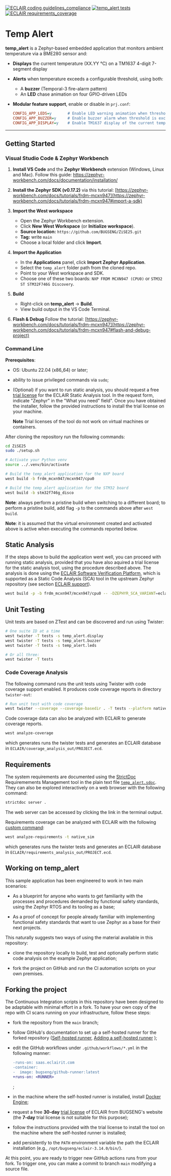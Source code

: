 [![ECLAIR coding guidelines_compliance](https://github.com/BUGSENG/ZiSE25/actions/workflows/ECLAIR_coding_guidelines_compliance.yml/badge.svg?branch=main&event=push)](https://github.com/BUGSENG/ZiSE25/actions/workflows/ECLAIR_coding_guidelines_compliance.yml)
[![temp_alert tests](https://github.com/BUGSENG/ZiSE25/actions/workflows/twister_tests.yml/badge.svg?branch=main)](https://github.com/BUGSENG/ZiSE25/actions/workflows/twister_tests.yml)
[![ECLAIR requirements_coverage](https://github.com/BUGSENG/ZiSE25/actions/workflows/ECLAIR_coverage.yml/badge.svg)](https://github.com/BUGSENG/ZiSE25/actions/workflows/ECLAIR_requirements_coverage.yml)

# Temp Alert

**temp_alert** is a Zephyr-based embedded application that monitors ambient temperature via a BME280 sensor and:

- **Displays** the current temperature (XX.YY °C) on a TM1637 4-digit 7-segment display
- **Alerts** when temperature exceeds a configurable threshold, using both:
  - A **buzzer** (Temporal-3 fire-alarm pattern)
  - An **LED** chase animation on four GPIO-driven LEDs
- **Modular feature support**, enable or disable in `prj.conf`:

    ```ini
    CONFIG_APP_LEDS=y       # Enable LED warning animation when threshold is exceeded
    CONFIG_APP_BUZZER=y     # Enable buzzer alarm when threshold is exceeded
    CONFIG_APP_DISPLAY=y    # Enable TM1637 display of the current temperature
    ```

---

## Getting Started

### Visual Studio Code & Zephyr Workbench

1. **Install VS Code** and the **Zephyr Workbench** extension (Windows, Linux and Mac).
   Follow this guide:
   https://zephyr-workbench.com/docs/documentation/installation/

2. **Install the Zephyr SDK (v0.17.2)** via this tutorial:
   [https://zephyr-workbench.com/docs/tutorials/frdm-mcxn947](https://zephyr-workbench.com/docs/tutorials/frdm-mcxn947#import-a-sdk)

3. **Import the West workspace**
   - Open the Zephyr Workbench extension.
   - Click **New West Workspace** (or **Initialize workspace**).
   - **Source location:** `https://github.com/BUGSENG/ZiSE25.git`
   - **Tag:** write `main`
   - Choose a local folder and click **Import**.

4. **Import the Application**
   - In the **Applications** panel, click **Import Zephyr Application**.
   - Select the `temp_alert` folder path from the cloned repo.
   - Point to your West workspace and SDK.
   - Choose one of these two boards: `NXP FRDM MCXN947 (CPU0)` or `STM32 ST STM32F746G Discovery`.

5. **Build**
   - Right-click on **temp_alert** -> **Build**.
   - View build output in the VS Code Terminal.

6. **Flash & Debug**
   Follow the tutorial:
   [https://zephyr-workbench.com/docs/tutorials/frdm-mcxn947](https://zephyr-workbench.com/docs/tutorials/frdm-mcxn947#flash-and-debug-project)

### Command Line

**Prerequisites**:

- OS: Ubuntu 22.04 (x86_64) or later;
- ability to issue privileged commands via `sudo`;
- (Optional) if you want to run static analysis, you should request a free
  [trial license](https://www.bugseng.com/eclair-request-trial/) for the ECLAIR Static Analysis tool.
  In the request form, indicate "Zephyr" in the "What you need" field". Once you have obtained the installer,
  follow the provided instructions to install the trial license on your machine.

  **Note** Trial licenses of the tool do not work on virtual machines or containers.

After cloning the repository run the following commands:
```bash
cd ZiSE25
sudo ./setup.sh

# Activate your Python venv
source ../.venv/bin/activate

# Build the temp_alert application for the NXP board
west build -b frdm_mcxn947/mcxn947/cpu0

# Build the temp_alert application for the STM32 board
west build -b stm32f746g_disco
```

**Note**: always perform a pristine build when switching to a different board;
to perform a pristine build, add flag `-p` to the commands above after `west build`.

**Note**: it is assumed that the virtual environment created and activated above is active
when executing the commands reported below.

## Static Analysis

If the steps above to build the application went well, you can proceed
with running static analysis, provided that you have also aquired a trial license for the static analysis tool, using the procedure described above.
The analysis is done using the [ECLAIR Software Verification
Platform](https://www.bugseng.com/eclair-static-analysis-tool), which
is supported as a Static Code Analysis (SCA) tool in the upstream
Zephyr repository (see section [ECLAIR support](https://docs.zephyrproject.org/latest/develop/sca/eclair.html)).

```bash
west build -p -b frdm_mcxn947/mcxn947/cpu0 -- -DZEPHYR_SCA_VARIANT=eclair
```

## Unit Testing

Unit tests are based on ZTest and can be discovered and run using Twister:

```bash
# One suite ID at a time
west twister -T tests -s temp_alert.display
west twister -T tests -s temp_alert.buzzer
west twister -T tests -s temp_alert.leds
```

```bash
# Or all three:
west twister -T tests
```

### Code Coverage Analysis

The following command runs the unit tests using Twister with code coverage support
enabled. It produces code coverage reports in directory `twister-out`:

```bash
# Run unit test with code coverage
west twister --coverage --coverage-basedir . -T tests --platform native_sim
```

<!-- TODO rephrase this: (and possibly replace the paragraph above) -->
Code coverage data can also be analyzed with ECLAIR to generate coverage reports.
```bash
west analyze-coverage
```
which generates runs the twister tests and generates an ECLAIR database in
`ECLAIR/coverage_analysis_out/PROJECT.ecd`.

## Requirements

The system requirements are documented using the
[StrictDoc](https://github.com/strictdoc-project/strictdoc)
Requiremements Management tool in the plain text file
[`temp_alert.sdoc`](./temp_alert.sdoc). They can also be explored interactively on a web browser
with the following command:

```bash
strictdoc server .
```

The web server can be accessed by clicking the link in the terminal output.

<!-- TODO rephrase this: (and possibly replace the paragraph above) -->
Requirements coverage can be analyzed with ECLAIR with the following
[custom command](./scripts/analyze_requirements_cmd.py):
```bash
west analyze-requirements -t native_sim
```
which generates runs the twister tests and generates an ECLAIR database in
`ECLAIR/requirements_analysis_out/PROJECT.ecd`.

## Working on temp_alert

This sample application has been engineered to work in two main scenarios:

- As a blueprint for anyone who wants to get familiarity with the
  processes and procedures demanded by functional safety standards,
  using the Zephyr RTOS and its tooling as a base;

- As a proof of concept for people already familiar with implementing
  functional safety standards that want to use Zephyr as a base for
  their next projects.

This naturally suggests two ways of using the material available in this repository:

- clone the repository locally to build, test and optionally perform
  static code analysis on the example Zephyr application;

- fork the project on GitHub and run the CI automation scripts on your
  own premises.

## Forking the project

The Continuous Integration scripts in this repository have been
designed to be adaptable with minimal effort in a fork. To have your
own copy of the repo with CI scans running on your infrastructure,
follow these steps:

- fork the repository from the `main` branch;

- follow GitHub's documentation to set up a self-hosted runner for the forked repository ([Self-hosted runner](https://docs.github.com/en/actions/concepts/runners/self-hosted-runners), [Adding a self-hosted runner](https://docs.github.com/en/actions/how-tos/manage-runners/self-hosted-runners/add-runners) );

- edit the  GitHub workflows under `.github/workflows/*.yml` in the following manner:
  ```diff
  -runs-on: saas.eclairit.com
  -container:
  -  image: bugseng/github-runner:latest
  +runs-on: <RUNNER>
  ```
  ;

- in the machine where the self-hosted runner is installed, install
  [Docker Engine](https://docs.docker.com/engine/install/ubuntu/);

- request a free **30-day** [trial license](https://www.bugseng.com/eclair-request-trial/#request) of
  ECLAIR from BUGSENG's website (the **7-day** trial license is not
  suitable for this purpose);

- follow the instructions provided with the trial license to install
  the tool on the machine where the self-hosted runner is installed;

- add persistently to the `PATH` environment variable the path the ECLAIR installation (e.g., `/opt/bugseng/eclair-3.14.0/bin/`).

At this point, you are ready to trigger new GitHub actions runs from
your fork. To trigger one, you can make a commit to branch `main`
modifying a source file.
